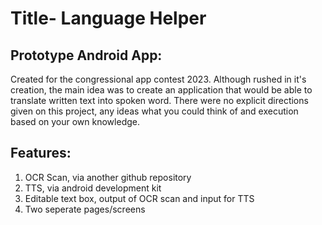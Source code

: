 # Title- Language Helper
## Prototype Android App: 
Created for the congressional app contest 2023. Although rushed in it's creation, the main idea was to create an application that would be able to translate written text into spoken word.
There were no explicit directions given on this project, any ideas what you could think of and execution based on your own knowledge.

## Features:
1. OCR Scan, via another github repository
2. TTS, via android development kit
3. Editable text box, output of OCR scan and input for TTS
4. Two seperate pages/screens
